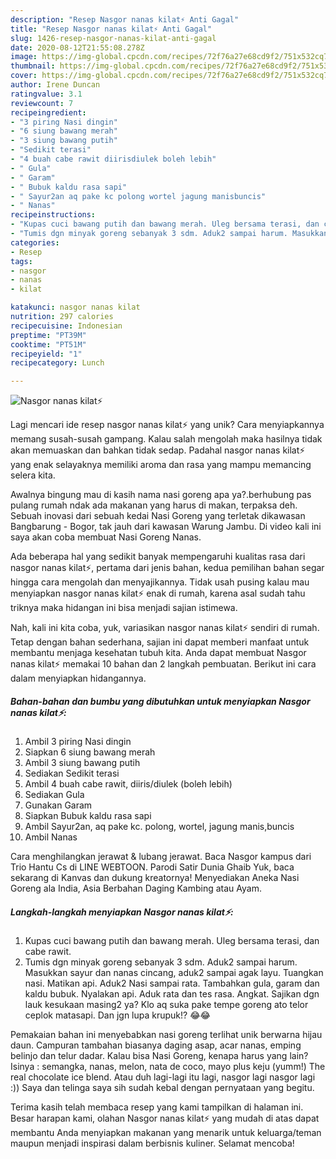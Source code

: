 ```yaml
---
description: "Resep Nasgor nanas kilat⚡ Anti Gagal"
title: "Resep Nasgor nanas kilat⚡ Anti Gagal"
slug: 1426-resep-nasgor-nanas-kilat-anti-gagal
date: 2020-08-12T21:55:08.278Z
image: https://img-global.cpcdn.com/recipes/72f76a27e68cd9f2/751x532cq70/nasgor-nanas-kilat⚡-foto-resep-utama.jpg
thumbnail: https://img-global.cpcdn.com/recipes/72f76a27e68cd9f2/751x532cq70/nasgor-nanas-kilat⚡-foto-resep-utama.jpg
cover: https://img-global.cpcdn.com/recipes/72f76a27e68cd9f2/751x532cq70/nasgor-nanas-kilat⚡-foto-resep-utama.jpg
author: Irene Duncan
ratingvalue: 3.1
reviewcount: 7
recipeingredient:
- "3 piring Nasi dingin"
- "6 siung bawang merah"
- "3 siung bawang putih"
- "Sedikit terasi"
- "4 buah cabe rawit diirisdiulek boleh lebih"
- " Gula"
- " Garam"
- " Bubuk kaldu rasa sapi"
- " Sayur2an aq pake kc polong wortel jagung manisbuncis"
- " Nanas"
recipeinstructions:
- "Kupas cuci bawang putih dan bawang merah. Uleg bersama terasi, dan cabe rawit."
- "Tumis dgn minyak goreng sebanyak 3 sdm. Aduk2 sampai harum. Masukkan sayur dan nanas cincang, aduk2 sampai agak layu. Tuangkan nasi. Matikan api. Aduk2 Nasi sampai rata. Tambahkan gula, garam dan kaldu bubuk. Nyalakan api. Aduk rata dan tes rasa. Angkat. Sajikan dgn lauk kesukaan masing2 ya? Klo aq suka pake tempe goreng ato telor ceplok matasapi. Dan jgn lupa krupuk!? 😂😂"
categories:
- Resep
tags:
- nasgor
- nanas
- kilat

katakunci: nasgor nanas kilat 
nutrition: 297 calories
recipecuisine: Indonesian
preptime: "PT39M"
cooktime: "PT51M"
recipeyield: "1"
recipecategory: Lunch

---
```



![Nasgor nanas kilat⚡](https://img-global.cpcdn.com/recipes/72f76a27e68cd9f2/751x532cq70/nasgor-nanas-kilat⚡-foto-resep-utama.jpg)

Lagi mencari ide resep nasgor nanas kilat⚡ yang unik? Cara menyiapkannya memang susah-susah gampang. Kalau salah mengolah maka hasilnya tidak akan memuaskan dan bahkan tidak sedap. Padahal nasgor nanas kilat⚡ yang enak selayaknya memiliki aroma dan rasa yang mampu memancing selera kita.

Awalnya bingung mau di kasih nama nasi goreng apa ya?.berhubung pas pulang rumah ndak ada makanan yang harus di makan, terpaksa deh. Sebuah inovasi dari sebuah kedai Nasi Goreng yang terletak dikawasan Bangbarung - Bogor, tak jauh dari kawasan Warung Jambu. Di video kali ini saya akan coba membuat Nasi Goreng Nanas.

Ada beberapa hal yang sedikit banyak mempengaruhi kualitas rasa dari nasgor nanas kilat⚡, pertama dari jenis bahan, kedua pemilihan bahan segar hingga cara mengolah dan menyajikannya. Tidak usah pusing kalau mau menyiapkan nasgor nanas kilat⚡ enak di rumah, karena asal sudah tahu triknya maka hidangan ini bisa menjadi sajian istimewa.


Nah, kali ini kita coba, yuk, variasikan nasgor nanas kilat⚡ sendiri di rumah. Tetap dengan bahan sederhana, sajian ini dapat memberi manfaat untuk membantu menjaga kesehatan tubuh kita. Anda dapat membuat Nasgor nanas kilat⚡ memakai 10 bahan dan 2 langkah pembuatan. Berikut ini cara dalam menyiapkan hidangannya.

<!--inarticleads1-->

##### Bahan-bahan dan bumbu yang dibutuhkan untuk menyiapkan Nasgor nanas kilat⚡:

1. Ambil 3 piring Nasi dingin
1. Siapkan 6 siung bawang merah
1. Ambil 3 siung bawang putih
1. Sediakan Sedikit terasi
1. Ambil 4 buah cabe rawit, diiris/diulek (boleh lebih)
1. Sediakan  Gula
1. Gunakan  Garam
1. Siapkan  Bubuk kaldu rasa sapi
1. Ambil  Sayur2an, aq pake kc. polong, wortel, jagung manis,buncis
1. Ambil  Nanas


Cara menghilangkan jerawat &amp; lubang jerawat. Baca Nasgor kampus dari Trio Hantu Cs di LINE WEBTOON. Parodi Satir Dunia Ghaib Yuk, baca sekarang di Kanvas dan dukung kreatornya! Menyediakan Aneka Nasi Goreng ala India, Asia Berbahan Daging Kambing atau Ayam. 

<!--inarticleads2-->

##### Langkah-langkah menyiapkan Nasgor nanas kilat⚡:

1. Kupas cuci bawang putih dan bawang merah. Uleg bersama terasi, dan cabe rawit.
1. Tumis dgn minyak goreng sebanyak 3 sdm. Aduk2 sampai harum. Masukkan sayur dan nanas cincang, aduk2 sampai agak layu. Tuangkan nasi. Matikan api. Aduk2 Nasi sampai rata. Tambahkan gula, garam dan kaldu bubuk. Nyalakan api. Aduk rata dan tes rasa. Angkat. Sajikan dgn lauk kesukaan masing2 ya? Klo aq suka pake tempe goreng ato telor ceplok matasapi. Dan jgn lupa krupuk!? 😂😂


Pemakaian bahan ini menyebabkan nasi goreng terlihat unik berwarna hijau daun. Campuran tambahan biasanya daging asap, acar nanas, emping belinjo dan telur dadar. Kalau bisa Nasi Goreng, kenapa harus yang lain? Isinya : semangka, nanas, melon, nata de coco, mayo plus keju (yumm!) The real chocolate ice blend. Atau duh lagi-lagi itu lagi, nasgor lagi nasgor lagi :)) Saya dan telinga saya sih sudah kebal dengan pernyataan yang begitu. 

Terima kasih telah membaca resep yang kami tampilkan di halaman ini. Besar harapan kami, olahan Nasgor nanas kilat⚡ yang mudah di atas dapat membantu Anda menyiapkan makanan yang menarik untuk keluarga/teman maupun menjadi inspirasi dalam berbisnis kuliner. Selamat mencoba!

